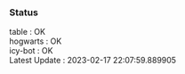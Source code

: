 ### Status


table : OK  
hogwarts : OK  
icy-bot : OK  
Latest Update : 2023-02-17 22:07:59.889905

